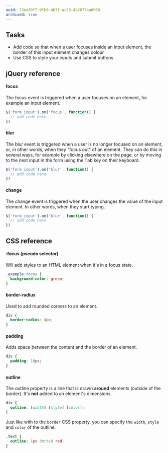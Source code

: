 ```yaml
---
uuid: 73ea30f7-9fb9-4b7f-ac23-4b26774a8068
archived: true
---
```



## Tasks

- Add code so that when a user focuses inside an input element, the border of this input element changes colour
- Use CSS to style your inputs and submit buttons

## jQuery reference

#### focus

The focus event is triggered when a user focuses on an element, for example an input element.

```javascript
$('form input').on('focus', function() {
  // add code here
})
```

#### blur

The blur event is triggered when a user is no longer focused on an element, or, in other words, when they "focus out" of an element. They can do this in several ways, for example by clicking elsewhere on the page, or by moving to the next input in the form using the <kbd>Tab</kbd> key on their keyboard.

```javascript
$('form input').on('blur', function() {
  // add code here
})
```

#### change

The change event is triggered when the user changes the value of the input element. In other words, when they start typing.

```javascript
$('form input').on('blur', function() {
  // add code here
})
```

## CSS reference

#### :focus (pseudo selector)

Will add styles to an HTML element when it's in a focus state.

```css
.example:focus {
  background-color: green;
}
```

#### border-radius

Used to add rounded corners to an element.

```css
div {
  border-radius: 4px;
}
```

#### padding

Adds space between the content and the border of an element.

```css
div {
  padding: 10px;
}
```

#### outline

The outline property is a line that is drawn **around** elements (outside of the border). It's **not** added to an element's dimensions.

```css
div {
  outline: [width] [style] [color];
}
```

Just like with to the `border` CSS property, you can specify the `width`, `style` and `color` of the outline.

```css
.text {
  outline: 1px dotted red;
}
```
